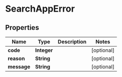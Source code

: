 
# SearchAppError

## Properties
Name | Type | Description | Notes
------------ | ------------- | ------------- | -------------
**code** | **Integer** |  |  [optional]
**reason** | **String** |  |  [optional]
**message** | **String** |  |  [optional]



